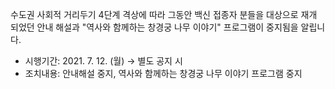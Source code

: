 수도권 사회적 거리두기 4단계 격상에 따라 그동안 백신 접종자 분들을 대상으로 재개 되었던 안내 해설과 "역사와 함께하는 창경궁 나무 이야기" 프로그램이 중지됨을 알립니다.
- 시행기간: 2021. 7. 12. (월) → 별도 공지 시
- 조치내용: 안내해설 중지, 역사와 함께하는 창경궁 나무 이야기 프로그램 중지